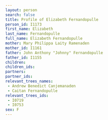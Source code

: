 ```yaml
---
layout: person
search: false
title: Profile of Elizabeth Fernandopulle
person_id: I1173
first_name: Elizabeth
last_name: Fernandopulle
full_name: Elizabeth Fernandopulle
mother: Mary Philippa Laity Ramenaden
mother_id: I1161
father: John Anthony "Johnny" Fernandopulle
father_id: I1155
children:
children_ids:
partners:
partner_ids:
relevant_trees_names:
 - Andrew Benedict Canjemanaden
 - Caitan Fernandopulle
relevant_trees_ids:
 - I0719
 - I0753
sex: F
---
```


